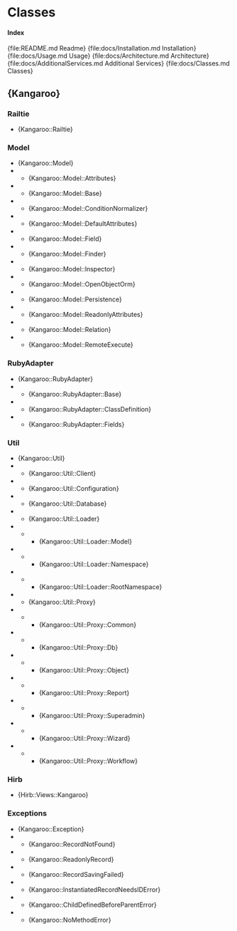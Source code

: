 Classes
=======

#### Index
{file:README.md Readme}
{file:docs/Installation.md Installation}
{file:docs/Usage.md Usage}
{file:docs/Architecture.md Architecture}
{file:docs/AdditionalServices.md Additional Services}
{file:docs/Classes.md Classes}

{Kangaroo}
--------

### Railtie
* {Kangaroo::Railtie}

### Model
* {Kangaroo::Model}
* * {Kangaroo::Model::Attributes}
* * {Kangaroo::Model::Base}
* * {Kangaroo::Model::ConditionNormalizer}
* * {Kangaroo::Model::DefaultAttributes}
* * {Kangaroo::Model::Field}
* * {Kangaroo::Model::Finder}
* * {Kangaroo::Model::Inspector}
* * {Kangaroo::Model::OpenObjectOrm}
* * {Kangaroo::Model::Persistence}
* * {Kangaroo::Model::ReadonlyAttributes}
* * {Kangaroo::Model::Relation}
* * {Kangaroo::Model::RemoteExecute}

### RubyAdapter
* {Kangaroo::RubyAdapter}
* * {Kangaroo::RubyAdapter::Base}
* * {Kangaroo::RubyAdapter::ClassDefinition}
* * {Kangaroo::RubyAdapter::Fields}

### Util
* {Kangaroo::Util}
* * {Kangaroo::Util::Client}
* * {Kangaroo::Util::Configuration}
* * {Kangaroo::Util::Database}
* * {Kangaroo::Util::Loader}
* * * {Kangaroo::Util::Loader::Model}
* * * {Kangaroo::Util::Loader::Namespace}
* * * {Kangaroo::Util::Loader::RootNamespace}
* * {Kangaroo::Util::Proxy}
* * * {Kangaroo::Util::Proxy::Common}
* * * {Kangaroo::Util::Proxy::Db}
* * * {Kangaroo::Util::Proxy::Object}
* * * {Kangaroo::Util::Proxy::Report}
* * * {Kangaroo::Util::Proxy::Superadmin}
* * * {Kangaroo::Util::Proxy::Wizard}
* * * {Kangaroo::Util::Proxy::Workflow}

### Hirb
* {Hirb::Views::Kangaroo}

### Exceptions
* {Kangaroo::Exception}
* * {Kangaroo::RecordNotFound}
* * {Kangaroo::ReadonlyRecord}
* * {Kangaroo::RecordSavingFailed}
* * {Kangaroo::InstantiatedRecordNeedsIDError}
* * {Kangaroo::ChildDefinedBeforeParentError}
* * {Kangaroo::NoMethodError}